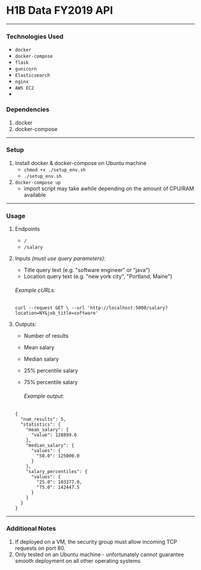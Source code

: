 # H1B Data FY2019 API

---
### Technologies Used
-   `docker`
-   `docker-compose`
-   `flask`
-   `gunicorn`
-   `Elasticsearch`
-   `nginx`
-   `AWS EC2`
-   
### Dependencies

1. docker
1. docker-compose

---

### Setup

1. Install docker & docker-compose on Ubuntu machine
    - `chmod +x ./setup_env.sh`
    - `./setup_env.sh`
1. `docker-compose up`
    - import script may take awhile depending on the amount of CPU/RAM available

---

### Usage

1.  Endpoints
    -   `/`
    -   `/salary`
1.  Inputs _(must use query parameters)_:

    -   Title query text (e.g. "software engineer" or "java")
    -   Location query text (e.g. "new york city", "Portland, Maine")

    ###### Example cURLs:

    ```
    curl --request GET \ --url 'http://localhost:5000/salary?location=NY&job_title=software'
    ```

1.  Outputs:

    -   Number of results
    -   Mean salary
    -   Median salary
    -   25% percentile salary
    -   75% percentile salary

        ###### Example output:

    ```
    {
      "num_results": 5,
      "statistics": {
        "mean_salary": {
          "value": 128899.6
        },
        "median_salary": {
          "values": {
            "50.0": 125000.0
          }
        },
        "salary_percentiles": {
          "values": {
            "25.0": 103377.0,
            "75.0": 142447.5
          }
        }
      }
    }
    ```

---

### Additional Notes

1. If deployed on a VM, the security group must allow incoming TCP requests on port 80.
1. Only tested on an Ubuntu machine - unfortunately cannot guarantee smooth deployment on all other operating systems
